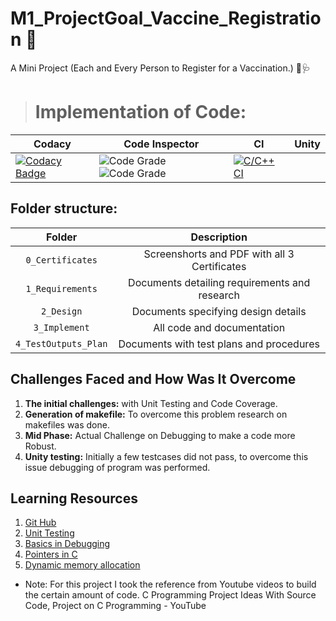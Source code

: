 # M1_ProjectGoal_Vaccine_Registration 💉
A Mini Project (Each and Every Person to Register for a Vaccination.) 💊🩺

> # Implementation of Code: 
| Codacy | Code Inspector | CI | Unity |
| --- | --- | --- | --- |
|  [![Codacy Badge](https://app.codacy.com/project/badge/Grade/f4144592a6e44c218b238227ddb47e2f)](https://www.codacy.com/gh/Shreyash01-Betwar/M1_Register_For_Vaccine/dashboard?utm_source=github.com&amp;utm_medium=referral&amp;utm_content=Shreyash01-Betwar/M1_Register_For_Vaccine&amp;utm_campaign=Badge_Grade)  | ![Code Grade](https://api.codiga.io/project/31064/score/svg)   ![Code Grade](https://api.codiga.io/project/31064/status/svg)  | [![C/C++ CI](https://github.com/Shreyash01-Betwar/M1_Register_For_Vaccine/actions/workflows/c-build.yml/badge.svg)](https://github.com/Shreyash01-Betwar/M1_Register_For_Vaccine/actions/workflows/c-build.yml)


## Folder structure:

| Folder | Description |
| :---: | :---: |
| `0_Certificates` | Screenshorts and PDF with all 3 Certificates|
| `1_Requirements` | Documents detailing requirements and research |
| `2_Design` | Documents specifying design details |
| `3_Implement` | All code and documentation |
| `4_TestOutputs_Plan` | Documents with test plans and procedures |


## Challenges Faced and How Was It Overcome
1. **The initial challenges:** with Unit Testing and Code Coverage.
2. **Generation of makefile:** To overcome this problem research on makefiles was done.
3. **Mid Phase:** Actual Challenge on Debugging to make a code more Robust.
3. **Unity testing:** Initially a few testcases did not pass, to overcome this issue debugging of program was performed.



## Learning Resources

1. [Git Hub](https://lab.github.com/)
2. [Unit Testing](https://interrupt.memfault.com/blog/unit-testing-basics)
3. [Basics in Debugging](https://www.youtube.com/)
4. [Pointers in C](https://www.freecodecamp.org/news/pointers-in-c-are-not-as-difficult-as-you-think/)
5. [Dynamic memory allocation](https://www.programiz.com/c-programming/c-dynamic-memory-allocation)

* Note: For this project I took the reference from Youtube videos to build the certain amount of code.
C Programming Project Ideas With Source Code, Project on C Programming - YouTube





